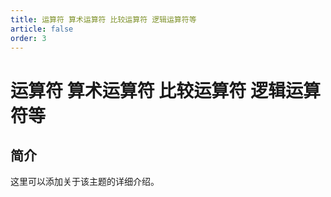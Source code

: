 ```yaml
---
title: 运算符 算术运算符 比较运算符 逻辑运算符等
article: false
order: 3
---
```


# 运算符 算术运算符 比较运算符 逻辑运算符等

## 简介

这里可以添加关于该主题的详细介绍。

